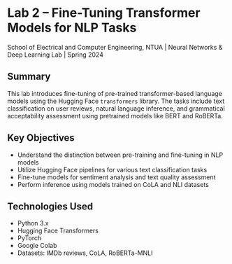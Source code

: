 # Lab 2 – Fine-Tuning Transformer Models for NLP Tasks  
School of Electrical and Computer Engineering, NTUA | Neural Networks & Deep Learning Lab | Spring 2024

## Summary

This lab introduces fine-tuning of pre-trained transformer-based language models using the Hugging Face `transformers` library. The tasks include text classification on user reviews, natural language inference, and grammatical acceptability assessment using pretrained models like BERT and RoBERTa.

## Key Objectives

- Understand the distinction between pre-training and fine-tuning in NLP models
- Utilize Hugging Face pipelines for various text classification tasks
- Fine-tune models for sentiment analysis and text quality assessment
- Perform inference using models trained on CoLA and NLI datasets

## Technologies Used

- Python 3.x
- Hugging Face Transformers
- PyTorch
- Google Colab
- Datasets: IMDb reviews, CoLA, RoBERTa-MNLI
